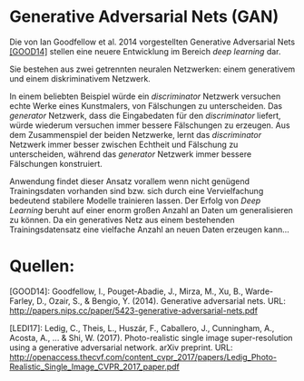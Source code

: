 # Generative Adversarial Nets (GAN)
Die von Ian Goodfellow et al. 2014 vorgestellten Generative Adversarial Nets <a>[[GOOD14]](#ref_good14)</a> stellen eine neuere Entwicklung im Bereich _deep learning_ dar.

Sie bestehen aus zwei getrennten neuralen Netzwerken: einem generativem und einem diskriminativem Netzwerk. 

In einem beliebten Beispiel würde ein _discriminator_ Netzwerk versuchen echte Werke eines Kunstmalers, von Fälschungen zu unterscheiden. Das _generator_ Netzwerk, dass die Eingabedaten für den _discriminator_ liefert, würde wiederum versuchen immer bessere Fälschungen zu erzeugen. Aus dem Zusammenspiel der beiden Netzwerke, lernt das _discriminator_ Netzwerk immer besser zwischen Echtheit und Fälschung zu unterscheiden, während das _generator_ Netzwerk immer bessere Fälschungen konstruiert.

Anwendung findet dieser Ansatz vorallem wenn nicht genügend Trainingsdaten vorhanden sind bzw. sich durch eine Vervielfachung bedeutend stabilere Modelle trainieren lassen.  Der Erfolg von _Deep Learning_ beruht auf einer enorm großen Anzahl an Daten um generalisieren zu können. Da ein generatives Netz aus einem bestehenden Trainingsdatensatz eine vielfache Anzahl an neuen Daten erzeugen kann...



# Quellen:

<a name="ref_good14">[GOOD14]</a>: Goodfellow, I., Pouget-Abadie, J., Mirza, M., Xu, B., Warde-Farley, D., Ozair, S., & Bengio, Y. (2014). Generative adversarial nets. URL: http://papers.nips.cc/paper/5423-generative-adversarial-nets.pdf

<a name="ref_LEDI17">[LEDI17]</a>: Ledig, C., Theis, L., Huszár, F., Caballero, J., Cunningham, A., Acosta, A., ... & Shi, W. (2017). Photo-realistic single image super-resolution using a generative adversarial network. arXiv preprint. URL: http://openaccess.thecvf.com/content_cvpr_2017/papers/Ledig_Photo-Realistic_Single_Image_CVPR_2017_paper.pdf



